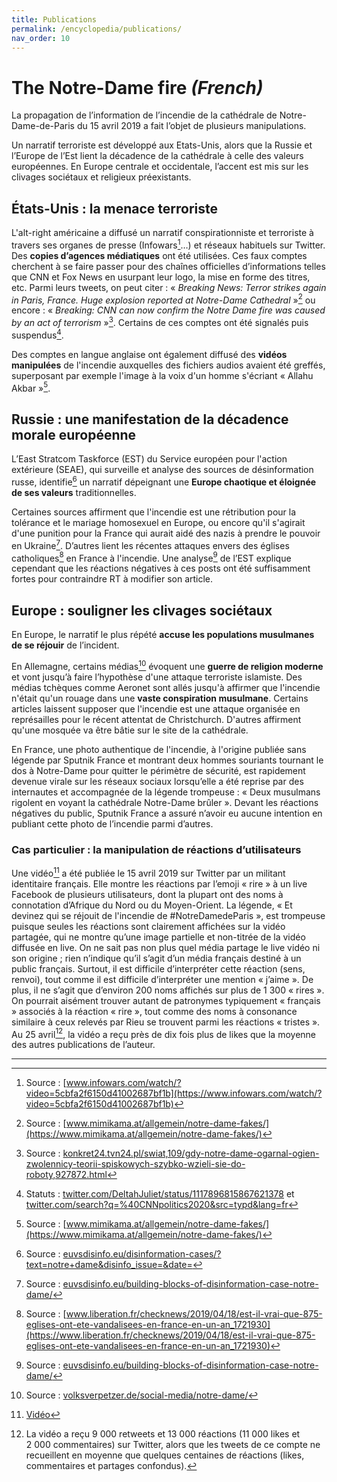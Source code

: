 ```yaml
---
title: Publications
permalink: /encyclopedia/publications/
nav_order: 10
---
```



# The Notre-Dame fire _(French)_

La propagation de l’information de l’incendie de la cathédrale de Notre-Dame-de-Paris du 15 avril 2019 a fait l’objet de plusieurs manipulations.

Un narratif terroriste est développé aux Etats-Unis, alors que la Russie et l’Europe de l’Est lient la décadence de la cathédrale à celle des valeurs européennes. En Europe centrale et occidentale, l’accent est mis sur les clivages sociétaux et religieux préexistants.

## États-Unis : la menace terroriste

L'alt-right américaine a diffusé un narratif conspirationniste et terroriste à travers ses organes de presse (Infowars[^1]…) et réseaux habituels sur Twitter. Des **copies d’agences médiatiques** ont été utilisées. Ces faux comptes cherchent à se faire passer pour des chaînes officielles d’informations telles que CNN et Fox News en usurpant leur logo, la mise en forme des titres, etc.  Parmi leurs tweets, on peut citer : « _Breaking News: Terror strikes again in Paris, France. Huge explosion reported at Notre-Dame Cathedral_ »[^2] ou encore : « _Breaking: CNN can now confirm the Notre Dame fire was caused by an act of terrorism_ »[^3]. Certains de ces comptes ont été signalés puis suspendus[^4].

Des comptes en langue anglaise ont également diffusé des **vidéos manipulées** de l'incendie auxquelles des fichiers audios avaient été greffés, superposant par exemple l'image à la voix d'un homme s'écriant « Allahu Akbar »[^5].

## Russie : une manifestation de la décadence morale européenne

L’East Stratcom Taskforce (EST) du Service européen pour l'action extérieure (SEAE), qui surveille et analyse des sources de désinformation russe, identifie[^6] un narratif dépeignant une **Europe chaotique et éloignée de ses valeurs** traditionnelles.

Certaines sources affirment que l'incendie est une rétribution pour la tolérance et le mariage homosexuel en Europe, ou encore qu'il s'agirait d'une punition pour la France qui aurait aidé des nazis à prendre le pouvoir en Ukraine[^7]. D’autres lient les récentes attaques envers des églises catholiques[^8] en France à l'incendie. Une analyse[^9] de l’EST explique cependant que les réactions négatives à ces posts ont été suffisamment fortes pour contraindre RT à modifier son article.

## Europe : souligner les clivages sociétaux

En Europe, le narratif le plus répété **accuse les populations musulmanes de se réjouir** de l’incident.

En Allemagne, certains médias[^10] évoquent une **guerre de religion moderne** et vont jusqu’à faire l’hypothèse d'une attaque terroriste islamiste. Des médias tchèques comme Aeronet sont allés jusqu'à affirmer que l'incendie n'était qu'un rouage dans une **vaste conspiration musulmane**. Certains articles laissent supposer que l'incendie est une attaque organisée en représailles pour le récent attentat de Christchurch. D'autres affirment qu'une mosquée va être bâtie sur le site de la cathédrale.

En France, une photo authentique de l'incendie, à l'origine publiée sans légende par Sputnik France et montrant deux hommes souriants tournant le dos à Notre-Dame pour quitter le périmètre de sécurité, est rapidement devenue virale sur les réseaux sociaux lorsqu’elle a été reprise par des internautes et accompagnée de la légende trompeuse : « Deux musulmans rigolent en voyant la cathédrale Notre-Dame brûler ». Devant les réactions négatives du public, Sputnik France a assuré n’avoir eu aucune intention en publiant cette photo de l’incendie parmi d’autres.

### Cas particulier : la manipulation de réactions d’utilisateurs

Une vidéo[^11] a été publiée le 15 avril 2019 sur Twitter par un militant identitaire français. Elle montre les réactions par l’emoji « rire » à un live Facebook de plusieurs utilisateurs, dont la plupart ont des noms à connotation d’Afrique du Nord ou du Moyen-Orient. La légende, « Et devinez qui se réjouit de l'incendie de #NotreDamedeParis », est trompeuse puisque seules les réactions sont clairement affichées sur la vidéo partagée, qui ne montre qu’une image partielle et non-titrée de la vidéo diffusée en live. On ne sait pas non plus quel média partage le live vidéo ni son origine ; rien n’indique qu’il s’agit d’un média français destiné à un public français. Surtout, il est difficile d’interpréter cette réaction (sens, renvoi), tout comme il est difficile d’interpréter une mention « j’aime ». De plus, il ne s’agit que d’environ 200 noms affichés sur plus de 1 300 « rires ». On pourrait aisément trouver autant de patronymes typiquement « français » associés à la réaction « rire », tout comme des noms à consonance similaire à ceux relevés par Rieu se trouvent parmi les réactions « tristes ».  Au 25 avril[^12], la vidéo a reçu près de dix fois plus de likes que la moyenne des autres publications de l’auteur.

- - -

[^1]: Source : [www.infowars.com/watch/?video=5cbfa2f6150d41002687bf1b](https://www.infowars.com/watch/?video=5cbfa2f6150d41002687bf1b)

[^2]: Source :  [www.mimikama.at/allgemein/notre-dame-fakes/](https://www.mimikama.at/allgemein/notre-dame-fakes/)

[^3]: Source : [konkret24.tvn24.pl/swiat,109/gdy-notre-dame-ogarnal-ogien-zwolennicy-teorii-spiskowych-szybko-wzieli-sie-do-roboty,927872.html](https://konkret24.tvn24.pl/swiat,109/gdy-notre-dame-ogarnal-ogien-zwolennicy-teorii-spiskowych-szybko-wzieli-sie-do-roboty,927872.html)

[^4]: Statuts : [twitter.com/DeltahJuliet/status/1117896815867621378](https://twitter.com/DeltahJuliet/status/1117896815867621378) et [twitter.com/search?q=%40CNNpolitics2020&src=typd&lang=fr](https://twitter.com/search?q=%40CNNpolitics2020&src=typd&lang=fr)

[^5]: Source : [www.mimikama.at/allgemein/notre-dame-fakes/](https://www.mimikama.at/allgemein/notre-dame-fakes/)

[^6]: Source : [euvsdisinfo.eu/disinformation-cases/?text=notre+dame&disinfo_issue=&date=](https://euvsdisinfo.eu/disinformation-cases/?text=notre+dame&disinfo_issue=&date=)

[^7]: Source : [euvsdisinfo.eu/building-blocks-of-disinformation-case-notre-dame/](https://euvsdisinfo.eu/building-blocks-of-disinformation-case-notre-dame/)

[^8]: Source : [www.liberation.fr/checknews/2019/04/18/est-il-vrai-que-875-eglises-ont-ete-vandalisees-en-france-en-un-an_1721930](https://www.liberation.fr/checknews/2019/04/18/est-il-vrai-que-875-eglises-ont-ete-vandalisees-en-france-en-un-an_1721930)

[^9]: Source : [euvsdisinfo.eu/building-blocks-of-disinformation-case-notre-dame/](https://euvsdisinfo.eu/building-blocks-of-disinformation-case-notre-dame/)

[^10]: Source : [volksverpetzer.de/social-media/notre-dame/](https://www.volksverpetzer.de/social-media/notre-dame/)

[^11]: [Vidéo](https://twitter.com/DamienRieu/status/1117852138531479552)

[^12]: La vidéo a reçu 9 000 retweets et 13 000 réactions (11 000 likes et 2 000 commentaires) sur Twitter, alors que les tweets de ce compte ne recueillent en moyenne que quelques centaines de réactions (likes, commentaires et partages confondus).
